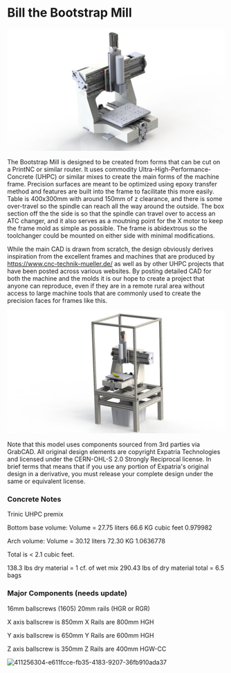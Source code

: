 # Bill the Bootstrap Mill

<img src="/readme_images/Mill_Only.png" width="800">


The Bootstrap Mill is designed to be created from forms that can be cut on a PrintNC or similar router.  It uses commodity Ultra-High-Performance-Concrete (UHPC) or similar mixes to create the main forms of the machine frame.  Precision surfaces are meant to be optimized using epoxy transfer method and features are built into the frame to facilitate this more easily.  Table is 400x300mm with around 150mm of z clearance, and there is some over-travel so the spindle can reach all the way around the outside.  The box section off the the side is so that the spindle can travel over to access an ATC changer, and it also serves as a moutning point for the X motor to keep the frame mold as simple as possible.  The frame is abidextrous so the toolchanger could be mounted on either side with minimal modifications.

While the main CAD is drawn from scratch, the design obviously derives inspiration from the excellent frames and machines that are produced by https://www.cnc-technik-mueller.de/ as well as by other UHPC projects that have been posted across various websites.  By posting detailed CAD for both the machine and the molds it is our hope to create a project that anyone can reproduce, even if they are in a remote rural area without access to large machine tools that are commonly used to create the precision faces for frames like this.

<img src="/readme_images/mill_with_stand.png" width="800">

Note that this model uses components sourced from 3rd parties via GrabCAD.  All original design elements are copyright Expatria Technologies and licensed under the CERN-OHL-S 2.0 Strongly Reciprocal license.  In brief terms that means that if you use any portion of Expatria's original design in a derivative, you must release your complete design under the same or equivalent license.

### Concrete Notes

Trinic UHPC premix

Bottom base volume:
Volume = 27.75 liters
66.6 KG
cubic feet
0.979982

Arch volume:
Volume = 30.12 liters
72.30 KG
1.0636778

Total is < 2.1 cubic feet.

138.3 lbs dry material = 1 cf. of wet mix
290.43 lbs of dry material total = 6.5 bags

### Major Components (needs update)
16mm ballscrews (1605)
20mm rails (HGR or RGR)

X axis ballscrew is 850mm
X Rails are 800mm HGH

Y axis ballscrew is 650mm
Y Rails are 600mm HGH

Z axis ballscrew is 350mm
Z Rails are 400mm HGW-CC

![411256304-e611fcce-fb35-4183-9207-36fb910ada37](https://github.com/user-attachments/assets/1bc58a2e-594a-4d37-986f-6103f8cad0f5)
